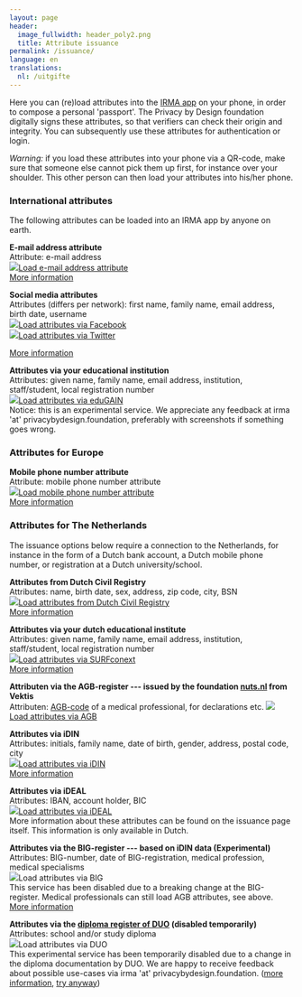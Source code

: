 ```yaml
---
layout: page
header:
  image_fullwidth: header_poly2.png
  title: Attribute issuance
permalink: /issuance/
language: en
translations:
  nl: /uitgifte
---
```


<style type="text/css">
  article a.button {
    margin-bottom: 0.5rem;
    margin-top: 0.5rem;
    background-color: #568099;
  }
  article a img {
    height: 1.75rem;
    padding-right: 1rem;
  }
</style>

Here you can (re)load attributes into the [IRMA app](/download-en) on your
phone, in order to compose a personal 'passport'.  The Privacy by
Design foundation digitally signs these attributes, so that verifiers
can check their origin and integrity. You can subsequently use these
attributes for authentication or login.

*Warning:* if you load these attributes into your phone via a QR-code,
make sure that someone else cannot pick them up first, for instance
over your shoulder. This other person can then load your attributes
into his/her phone.

### International attributes

The following attributes can be loaded into an IRMA app by anyone on earth.

**E-mail address attribute**  
Attribute: e-mail address  
<a class="button" href="/issuance/email">
<img src="/images/email.png">Load e-mail address attribute</a>  
[More information](/issuance-email)

**Social media attributes**  
Attributes (differs per network): first name, family name, email address, birth date, username  
<a class="button" href="/issuance/social/facebook">
<img src="/images/facebook.png">Load attributes via Facebook</a>  
<a class="button" href="/issuance/social/twitter">
<img src="/images/twitter.png">Load attributes via Twitter</a>  
<!-- <a class="button" href="/issuance/social/linkedin">
<img src="/images/linkedin.png">Load attributes via LinkedIn</a>   -->
[More information](/issuance-socialmedia)

**Attributes via your educational institution**  
Attributes: given name, family name, email address, institution, staff/student, local registration number  
<a class="button" href="/issuance/surfnet/edugain">
<img src="/images/edugain.png">Load attributes via eduGAIN</a>  
Notice: this is an experimental service. We appreciate any feedback at irma 'at' privacybydesign.foundation, preferably with screenshots if something goes wrong.

### Attributes for Europe

**Mobile phone number attribute**  
Attribute: mobile phone number attribute  
<a class="button" href="/issuance/phonenumber">
<img src="/images/mobile.png">Load mobile phone number attribute</a>  
[More information](/issuance-mobile)


### Attributes for The Netherlands

The issuance options below require a connection to the Netherlands,
for instance in the form of a Dutch bank account, a Dutch mobile phone
number, or registration at a Dutch university/school.

**Attributes from Dutch Civil Registry**  
Attributes: name, birth date, sex, address, zip code, city, BSN  
<a class="button" href="https://services.nijmegen.nl/irma/gemeente/start">
<img src="/images/nijmegen.png">Load attributes from Dutch Civil Registry</a>  
[More information](/issuance-brp)

**Attributes via your dutch educational institute**  
Attributes: given name, family name, email address, institution, staff/student, local registration number  
<a class="button" href="/issuance/surfnet?action=login">
<img src="/images/surfnet.png">Load attributes via SURFconext</a>  
[More information](/issuance-surfconext)

**Attributen via the AGB-register --- issued by the foundation [nuts.nl](https://nuts.nl) from Vektis**  
Attributen: [AGB-code](https://www.agbcode.nl/) of a medical professional, for declarations etc.
<a class="button" href="https://irma-agb.nuts.nl/">
<img src="/images/agb-code.gif">Load attributes via AGB</a>  

**Attributes via iDIN**  
Attributes: initials, family name, date of birth, gender, address, postal code, city  
<a class="button" href="/uitgifte/idin">
<img src="/images/idin.png">Load attributes via iDIN</a>  
[More information](/issuance-idin)

**Attributes via iDEAL**  
Attributes: IBAN, account holder, BIC  
<a class="button" href="/uitgifte/ideal">
<img src="/images/ideal.png">Load attributes via iDEAL</a>  
More information about these attributes can be found on the issuance page itself.
This information is only available in Dutch.

**Attributes via the BIG-register --- based on iDIN data (Experimental)**  
Attributes: BIG-number, date of BIG-registration, medical profession, medical specialisms  
<a class="button" style="cursor: not-allowed;" disabled>
<img src="/images/big.png">Load attributes via BIG</a>  
This service has been disabled due to a breaking change at the BIG-register. Medical professionals can still load AGB attributes, see above. [More information](/issuance-big)

**Attributes via the [diploma register of DUO](https://duo.nl/particulier/diplomas/mijn-diplomas.jsp) (disabled temporarily)**    
Attributes: school and/or study diploma   
<a class="button" style="cursor: not-allowed;" disabled>
<img src="/images/diploma-logo.png">Load attributes via DUO</a>  
This experimental service has been temporarily disabled due to a change in the diploma documentation by DUO. We are happy to receive feedback about possible use-cases via irma 'at' privacybydesign.foundation. ([more information](/issuance-diploma), [try anyway](/uitgifte/diploma))
